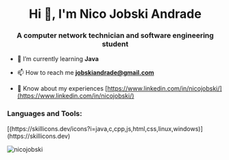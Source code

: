 <h1 align="center">Hi 👋, I'm Nico Jobski Andrade</h1>
<h3 align="center">A computer network technician and software engineering student</h3>

- 🌱 I’m currently learning **Java**

- 📫 How to reach me **jobskiandrade@gmail.com**

- 📄 Know about my experiences [https://www.linkedin.com/in/nicojobski/](https://www.linkedin.com/in/nicojobski/)
  
<h3 align="left">Languages and Tools:</h3>
[(https://skillicons.dev/icons?i=java,c,cpp,js,html,css,linux,windows)](https://skillicons.dev)

<p><img align="center" src="https://github-readme-streak-stats.herokuapp.com/?user=nicojobski&theme=dark" alt="nicojobski" /></p>
